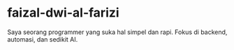 # faizal-dwi-al-farizi

Saya seorang programmer yang suka hal simpel dan rapi. Fokus di backend, automasi, dan sedikit AI.
